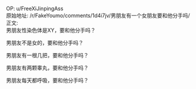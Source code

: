 
OP: u/FreeXiJinpingAss  
原始地址: /r/FakeYoumo/comments/1d4i7jv/男朋友有一个女朋友要和他分手吗/  
正文:  
男朋友性染色体是XY，要和他分手吗？

男朋友不是女的，要和他分手吗？

男朋友有一根几把，要和他分手吗？

男朋友有两颗睾丸，要和他分手吗？

男朋友每天都呼吸，要和他分手吗？

